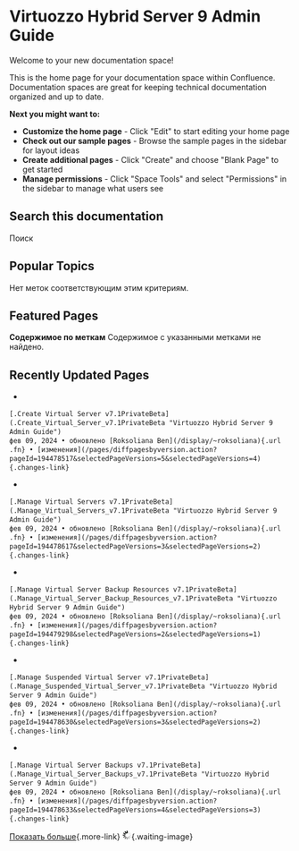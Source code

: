 # Virtuozzo Hybrid Server 9 Admin Guide

Welcome to your new documentation space!

This is the home page for your documentation space within Confluence. Documentation spaces are great for keeping technical documentation organized and up to date.

**Next you might want to:**

-   **Customize the home page** - Click "Edit" to start editing your home page
-   **Check out our sample pages** - Browse the sample pages in the sidebar for layout ideas
-   **Create additional pages** - Click "Create" and choose "Blank Page" to get started
-   **Manage permissions** - Click "Space Tools" and select "Permissions" in the sidebar to manage what users see

## Search this documentation

Поиск

## Popular Topics

Нет меток соответствующим этим критериям.

## Featured Pages

**Содержимое по меткам**
Содержимое с указанными метками не найдено.

## Recently Updated Pages

-   

    [.Create Virtual Server v7.1PrivateBeta](.Create_Virtual_Server_v7.1PrivateBeta "Virtuozzo Hybrid Server 9 Admin Guide")
    фев 09, 2024 • обновлено [Roksoliana Ben](/display/~roksoliana){.url .fn} • [изменения](/pages/diffpagesbyversion.action?pageId=194478517&selectedPageVersions=5&selectedPageVersions=4){.changes-link}

-   

    [.Manage Virtual Servers v7.1PrivateBeta](.Manage_Virtual_Servers_v7.1PrivateBeta "Virtuozzo Hybrid Server 9 Admin Guide")
    фев 09, 2024 • обновлено [Roksoliana Ben](/display/~roksoliana){.url .fn} • [изменения](/pages/diffpagesbyversion.action?pageId=194478617&selectedPageVersions=3&selectedPageVersions=2){.changes-link}

-   

    [.Manage Virtual Server Backup Resources v7.1PrivateBeta](.Manage_Virtual_Server_Backup_Resources_v7.1PrivateBeta "Virtuozzo Hybrid Server 9 Admin Guide")
    фев 09, 2024 • обновлено [Roksoliana Ben](/display/~roksoliana){.url .fn} • [изменения](/pages/diffpagesbyversion.action?pageId=194479298&selectedPageVersions=2&selectedPageVersions=1){.changes-link}

-   

    [.Manage Suspended Virtual Server v7.1PrivateBeta](.Manage_Suspended_Virtual_Server_v7.1PrivateBeta "Virtuozzo Hybrid Server 9 Admin Guide")
    фев 09, 2024 • обновлено [Roksoliana Ben](/display/~roksoliana){.url .fn} • [изменения](/pages/diffpagesbyversion.action?pageId=194478630&selectedPageVersions=3&selectedPageVersions=2){.changes-link}

-   

    [.Manage Virtual Server Backups v7.1PrivateBeta](.Manage_Virtual_Server_Backups_v7.1PrivateBeta "Virtuozzo Hybrid Server 9 Admin Guide")
    фев 09, 2024 • обновлено [Roksoliana Ben](/display/~roksoliana){.url .fn} • [изменения](/pages/diffpagesbyversion.action?pageId=194478633&selectedPageVersions=4&selectedPageVersions=3){.changes-link}

[Показать больше](/plugins/recently-updated/changes.action?theme=concise&pageSize=5&startIndex=5&searchToken=408&spaceKeys=VHS9AG&contentType=page){.more-link} ![Пожалуйста, подождите](images/icons/wait.gif){.waiting-image}


